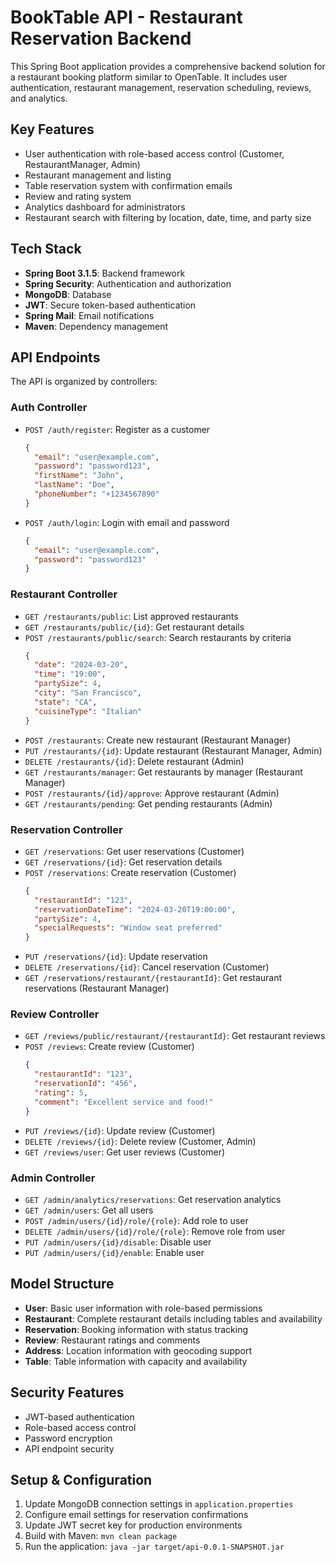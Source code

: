 # BookTable API - Restaurant Reservation Backend

This Spring Boot application provides a comprehensive backend solution for a restaurant booking platform similar to OpenTable. It includes user authentication, restaurant management, reservation scheduling, reviews, and analytics.

## Key Features

- User authentication with role-based access control (Customer, RestaurantManager, Admin)
- Restaurant management and listing
- Table reservation system with confirmation emails
- Review and rating system
- Analytics dashboard for administrators
- Restaurant search with filtering by location, date, time, and party size

## Tech Stack

- **Spring Boot 3.1.5**: Backend framework
- **Spring Security**: Authentication and authorization
- **MongoDB**: Database
- **JWT**: Secure token-based authentication
- **Spring Mail**: Email notifications
- **Maven**: Dependency management

## API Endpoints

The API is organized by controllers:

### Auth Controller
- `POST /auth/register`: Register as a customer
  ```json
  {
    "email": "user@example.com",
    "password": "password123",
    "firstName": "John",
    "lastName": "Doe",
    "phoneNumber": "+1234567890"
  }
  ```
- `POST /auth/login`: Login with email and password
  ```json
  {
    "email": "user@example.com",
    "password": "password123"
  }
  ```

### Restaurant Controller
- `GET /restaurants/public`: List approved restaurants
- `GET /restaurants/public/{id}`: Get restaurant details
- `POST /restaurants/public/search`: Search restaurants by criteria
  ```json
  {
    "date": "2024-03-20",
    "time": "19:00",
    "partySize": 4,
    "city": "San Francisco",
    "state": "CA",
    "cuisineType": "Italian"
  }
  ```
- `POST /restaurants`: Create new restaurant (Restaurant Manager)
- `PUT /restaurants/{id}`: Update restaurant (Restaurant Manager, Admin)
- `DELETE /restaurants/{id}`: Delete restaurant (Admin)
- `GET /restaurants/manager`: Get restaurants by manager (Restaurant Manager)
- `POST /restaurants/{id}/approve`: Approve restaurant (Admin)
- `GET /restaurants/pending`: Get pending restaurants (Admin)

### Reservation Controller
- `GET /reservations`: Get user reservations (Customer)
- `GET /reservations/{id}`: Get reservation details
- `POST /reservations`: Create reservation (Customer)
  ```json
  {
    "restaurantId": "123",
    "reservationDateTime": "2024-03-20T19:00:00",
    "partySize": 4,
    "specialRequests": "Window seat preferred"
  }
  ```
- `PUT /reservations/{id}`: Update reservation
- `DELETE /reservations/{id}`: Cancel reservation (Customer)
- `GET /reservations/restaurant/{restaurantId}`: Get restaurant reservations (Restaurant Manager)

### Review Controller
- `GET /reviews/public/restaurant/{restaurantId}`: Get restaurant reviews
- `POST /reviews`: Create review (Customer)
  ```json
  {
    "restaurantId": "123",
    "reservationId": "456",
    "rating": 5,
    "comment": "Excellent service and food!"
  }
  ```
- `PUT /reviews/{id}`: Update review (Customer)
- `DELETE /reviews/{id}`: Delete review (Customer, Admin)
- `GET /reviews/user`: Get user reviews (Customer)

### Admin Controller
- `GET /admin/analytics/reservations`: Get reservation analytics
- `GET /admin/users`: Get all users
- `POST /admin/users/{id}/role/{role}`: Add role to user
- `DELETE /admin/users/{id}/role/{role}`: Remove role from user
- `PUT /admin/users/{id}/disable`: Disable user
- `PUT /admin/users/{id}/enable`: Enable user

## Model Structure

- **User**: Basic user information with role-based permissions
- **Restaurant**: Complete restaurant details including tables and availability
- **Reservation**: Booking information with status tracking
- **Review**: Restaurant ratings and comments
- **Address**: Location information with geocoding support
- **Table**: Table information with capacity and availability

## Security Features

- JWT-based authentication
- Role-based access control
- Password encryption
- API endpoint security

## Setup & Configuration

1. Update MongoDB connection settings in `application.properties`
2. Configure email settings for reservation confirmations
3. Update JWT secret key for production environments
4. Build with Maven: `mvn clean package`
5. Run the application: `java -jar target/api-0.0.1-SNAPSHOT.jar`